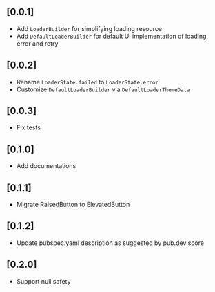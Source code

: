 ## [0.0.1]

* Add `LoaderBuilder` for simplifying loading resource
* Add `DefaultLoaderBuilder` for default UI implementation of loading, error and retry

## [0.0.2]

* Rename `LoaderState.failed` to `LoaderState.error`
* Customize `DefaultLoaderBuilder` via `DefaultLoaderThemeData`

## [0.0.3]

* Fix tests

## [0.1.0]

* Add documentations

## [0.1.1]

* Migrate RaisedButton to ElevatedButton

## [0.1.2]

* Update pubspec.yaml description as suggested by pub.dev score

## [0.2.0]

* Support null safety